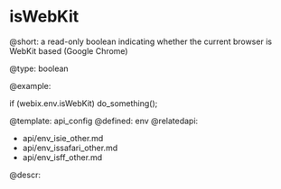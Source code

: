 isWebKit
=============


@short: a read-only boolean indicating whether the current browser is WebKit based (Google Chrome)
	

@type: boolean

@example:

if (webix.env.isWebKit)
	do_something();


@template:	api_config
@defined:	env	
@relatedapi:
- api/env_isie_other.md
- api/env_issafari_other.md
- api/env_isff_other.md

@descr:


